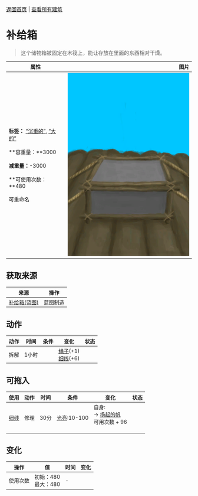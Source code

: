 [返回首页](index.md)   |  [查看所有建筑](building.md)
# 补给箱  
> 这个储物箱被固定在木筏上，能让存放在里面的东西相对干燥。  
  
  属性  |   图片   
 ----  |  ----:   
 **标签：**	[“沉重的”](tag_Heavy.md), [“大的”](tag_Large.md)<br><br>**容重量：**3000<br><br>**减重量：**-3000<br><br>**可使用次数：**480<br><br>可重命名  |  ![](Sprite/SupplyChest.png)   
  
## 获取来源  
来源  |  操作  
----  |  ----  
[补给箱(蓝图)](Bp_SupplyChest.md)  |  蓝图制造  
## 动作  
动作  |  时间  |  条件  |  变化  |  状态  
----  |  ----  |  ----  |  ----  |  ----  
拆解  |  1小时  |    |  [绳子](Rope.md)(+1)<br>[细线](CordFiber.md)(+6)  |    
## 可拖入  
使用  |  动作  |  时间  |  条件  |  变化  |  状态  
----  |  ----  |  ----  |  ----  |  ----  |  ----  
[细线](CordFiber.md)  |  修理  |  30分  |  [光亮](Light.md):10-100  |  自身:<br>→ [扬起的帆](SailUp_Raft.md)<br>可用次数 + 96<br><br>  |    
## 变化  
操作  |  值  |  时间  |  变化  
----  |  ----  |  ----  |  ----  
使用次数  |  初始：480<br>最大：480  |  -  |    
